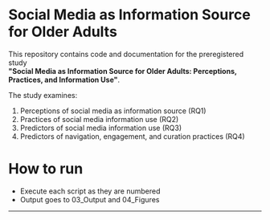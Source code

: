 # Social Media as Information Source for Older Adults

This repository contains code and documentation for the preregistered study  
**"Social Media as Information Source for Older Adults: Perceptions, Practices, and Information Use"**.  

The study examines:
1. Perceptions of social media as information source (RQ1)  
2. Practices of social media information use (RQ2)  
3. Predictors of social media information use (RQ3)  
4. Predictors of navigation, engagement, and curation practices (RQ4)  


# How to run

- Execute each script as they are numbered
- Output goes to 03_Output and 04_Figures

---
